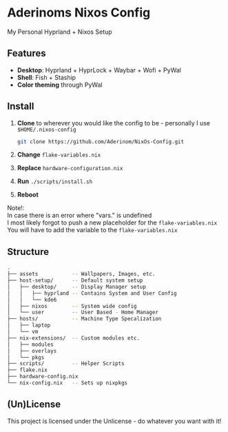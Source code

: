 # Aderinoms Nixos Config

My Personal Hyprland + Nixos Setup

## Features

- **Desktop**: Hyprland + HyprLock + Waybar + Wofi + PyWal
- **Shell**: Fish + Staship
- **Color theming** through PyWal

## Install

1. **Clone** to wherever you would like the config to be - personally I use `$HOME/.nixos-config`

    ```sh
    git clone https://github.com/Aderinom/NixOs-Config.git 
    ```

2. **Change** `flake-variables.nix`
3. **Replace** `hardware-configuration.nix`
4. **Run** `./scripts/install.sh`
5. **Reboot**

Note!:  
In case there is an error where "vars.<xxxx>" is undefined  
I most likely forgot to push a new placeholder for the `flake-variables.nix`  
You will have to add the variable to the `flake-variables.nix`  

## Structure

```sh
.
├── assets           -- Wallpapers, Images, etc.
├── host-setup/      -- Default system setup
│   ├── desktop/     -- Display Manager setup
│   │   ├── hyprland -- Contains System and User Config
│   │   └── kde6
│   ├── nixos        -- System wide config
│   └── user         -- User Based - Home Manager
├── hosts/           -- Machine Type Specalization
│   ├── laptop
│   └── vm
├── nix-extensions/  -- Custom modules etc.
│   ├── modules
│   ├── overlays
│   └── pkgs
├── scripts/         -- Helper Scripts 
├── flake.nix       
├── hardware-config.nix
└── nix-config.nix   -- Sets up nixpkgs
```

## (Un)License

This project is licensed under the Unlicense - do whatever you want with it!
